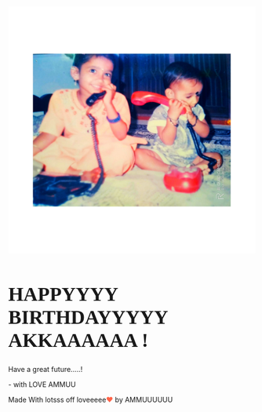<!DOCTYPE html>
<html lang="en">
<head>
  <meta charset="UTF-8">
  <meta name="viewport" content="width=device-width, initial-scale=1.0">
  <link rel="stylesheet" href="style.css">
  <link rel="preconnect" href="https://fonts.gstatic.com">
  <link rel="stylesheet" href="https://fonts.googleapis.com/css2?family=Open+Sans&display=swap">
  <title>Happy Birthday AKKA</title>
</head>
<body>
  <div class="card">
    <img src="TANUAMMU.jpg" alt="birthday" class="birthday">
    <div class="text">
      <h1>HAPPYYYY BIRTHDAYYYYY AKKAAAAAA !</h1>
      <p>Have a great future.....!</p>
      <p>- with LOVE AMMUU</p>
      <div class="credit">Made With lotsss off loveeeee<span style="color:tomato">❤</span> by AMMUUUUUU</a></div>
    </div>
    <div class="space"></div>
  </div>
</body>
</html>
<style>
  
* {
    transition: all 0.2s ease-in-out;
  }
  
  body {
    background: #DCE35B; 
  background: -webkit-linear-gradient(to right, #45B649, #DCE35B); 
  background: linear-gradient(to right, #45B649, #DCE35B); 
    display: grid;
    place-items: center;
    height: 100vh;
    margin: 0;
    font-family: 'Open Sans', sans-serif;
  }
  
  .card {
    background: #12192c;
    border-radius: 30px;
    height: 85vh;
    width: 80vw;
    box-shadow: 0 3px 6px rgba(0, 0, 0, 0.16), 0 3px 6px rgba(0, 0, 0, 0.23);
    text-align: center;
    display: flex;
    flex-direction: column;
    justify-content: center;
    align-items: center;
    padding: 1em;
    overflow: hidden;
    color:#DCE35B;
  }
  
  @media only screen and (min-width: 1000px) {
    .card {
      flex-direction: row-reverse;
    }
    .card img.birthday {
      width: 60%;
      max-width: 50vw;
      max-height: unset;
      border-radius: 30px;
      border: dashed;
    }
  }
  
  @media only screen and (max-height: 640px) {
    .card {
      flex-direction: row-reverse;
    }
    .card img.birthday {
      width: 100%;
      max-width: 50vw;
      max-height: unset;
    }
  }
  
  img.birthday {
    max-height: 40vh;
    box-shadow: rgba(99, 99, 99, 0.2) 0px 2px 8px 0px;
  }
  
  .text {
    padding: 3em;
  }
  .text h1{
    font-family:cursive;
    font-size: 40px;
  }
  .space {
    height: 100px;
  }
  
  .credit a{
    text-decoration: none;
    color: #fff;
  }
  
  .credit {
      margin-top: 10px;
      text-align: center;
  }
</style>
